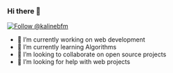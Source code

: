 ### Hi there 👋

<a href="https://twitter.com/intent/follow?screen_name=kalinebfm"><img src="https://img.shields.io/twitter/follow/kalinebfm.svg?label=Follow%20@kalinebfm" alt="Follow @kalinebfm"></img></a>


<!--
**kaline/kaline** is a ✨ _special_ ✨ repository because its `README.md` (this file) appears on your GitHub profile.

Here are some ideas to get you started
-->


- 🔭 I’m currently working on web development
- 🌱 I’m currently learning Algorithms
- 👯 I’m looking to collaborate on open source projects
- 🤔 I’m looking for help with web projects


